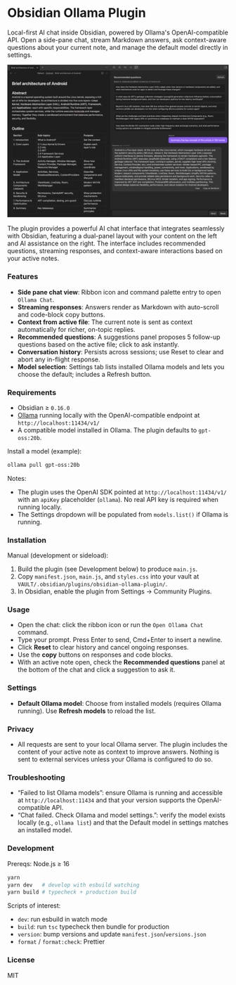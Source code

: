 # Obsidian Ollama Plugin

Local-first AI chat inside Obsidian, powered by Ollama's OpenAI-compatible API. Open a side-pane chat, stream Markdown answers, ask context-aware questions about your current note, and manage the default model directly in settings.

![Plugin Interface](interface.png)

The plugin provides a powerful AI chat interface that integrates seamlessly with Obsidian, featuring a dual-panel layout with your content on the left and AI assistance on the right. The interface includes recommended questions, streaming responses, and context-aware interactions based on your active notes.

### Features

- **Side pane chat view**: Ribbon icon and command palette entry to open `Ollama Chat`.
- **Streaming responses**: Answers render as Markdown with auto-scroll and code-block copy buttons.
- **Context from active file**: The current note is sent as context automatically for richer, on-topic replies.
- **Recommended questions**: A suggestions panel proposes 5 follow-up questions based on the active file; click to ask instantly.
- **Conversation history**: Persists across sessions; use Reset to clear and abort any in-flight response.
- **Model selection**: Settings tab lists installed Ollama models and lets you choose the default; includes a Refresh button.

### Requirements

- Obsidian ≥ `0.16.0`
- [Ollama](https://ollama.com) running locally with the OpenAI-compatible endpoint at `http://localhost:11434/v1/`
- A compatible model installed in Ollama. The plugin defaults to `gpt-oss:20b`.

Install a model (example):

```bash
ollama pull gpt-oss:20b
```

Notes:
- The plugin uses the OpenAI SDK pointed at `http://localhost:11434/v1/` with an `apiKey` placeholder (`ollama`). No real API key is required when running locally.
- The Settings dropdown will be populated from `models.list()` if Ollama is running.

### Installation

Manual (development or sideload):
1. Build the plugin (see Development below) to produce `main.js`.
2. Copy `manifest.json`, `main.js`, and `styles.css` into your vault at `VAULT/.obsidian/plugins/obsidian-ollama-plugin/`.
3. In Obsidian, enable the plugin from Settings → Community Plugins.

### Usage

- Open the chat: click the ribbon icon or run the `Open Ollama Chat` command.
- Type your prompt. Press Enter to send, Cmd+Enter to insert a newline.
- Click **Reset** to clear history and cancel ongoing responses.
- Use the **copy** buttons on responses and code blocks.
- With an active note open, check the **Recommended questions** panel at the bottom of the chat and click a suggestion to ask it.

### Settings

- **Default Ollama model**: Choose from installed models (requires Ollama running). Use **Refresh models** to reload the list.

### Privacy

- All requests are sent to your local Ollama server. The plugin includes the content of your active note as context to improve answers. Nothing is sent to external services unless your Ollama is configured to do so.

### Troubleshooting

- “Failed to list Ollama models”: ensure Ollama is running and accessible at `http://localhost:11434` and that your version supports the OpenAI-compatible API.
- “Chat failed. Check Ollama and model settings.”: verify the model exists locally (e.g., `ollama list`) and that the Default model in settings matches an installed model.

### Development

Prereqs: Node.js ≥ 16

```bash
yarn
yarn dev   # develop with esbuild watching
yarn build # typecheck + production build
```

Scripts of interest:
- `dev`: run esbuild in watch mode
- `build`: run `tsc` typecheck then bundle for production
- `version`: bump versions and update `manifest.json`/`versions.json`
- `format` / `format:check`: Prettier

### License

MIT
